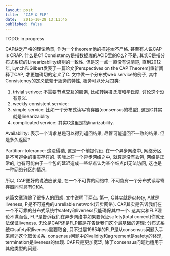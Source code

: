 ```yaml
---
layout: post
title:  "CAP & FLP"
date:   2015-10-28 13:11:45
published: false
---
```


TODO: in progress

 CAP缺乏严格的理论场景, 作为一个theorem他的描述太不严格. 甚至有人说CAP is CRAP. 什么是C? Consistency是指数据库的ACID里的C么? 不是, 其实C是指分布式系统的Linearizability级别的一致性. 但是这一点一直没有说清楚, 直到2012年, Lynch和Gilbert发表了一篇论文[Perspectives on the CAP Theorem]重新阐释了CAP, 才更加确切的定义了C. 文中做一个分布式web service的例子, 其中Consistency的定义依赖于服务的特性, 服务可以分为四类:
 1. trivial serivce: 不需要节点交互的服务, 比如转换摄氏度和华氏度. 讨论这个没有意义.
 2. weekly consistent service: 
 3. simple service: 比如一个分布式读写寄存器(consensus的模型), 这是C其实就是linearizaiblity
 4. complicated service: 
 其实C这里是指linarizability.


 Availability: 表示一个请求总是可以得到返回结果, 尽管可能返回不一致的结果. 但是多久返回?

 Partition-tolerance: 这没得选, 这是一个前提假设. 在一个异步网络中, 网络分区是不可避免的事实存在的. 实际上在一个异步网络之中, 就算是没有丢包, 网络是正常的, 也有可能由于一个包的延迟造成一些结点认为某个结点p1无法访问, 这也是一种网络分区的情况.

 所以, CAP更好的说法应该是, 在一个不可靠的网络中, 不可能有一个分布式读写寄存器同时具有C和A.




 这篇文章消除了很多人的困惑. 文中说明了两点. 第一, C其实就是safety, A就是liveness, P是不可避免的unreliable network(异步网络). CAP其实是告诉我们在一个不可靠的分布式系统中safety和liveness只能确保其中一个. 这其实和FLP理论不谋而合, FLP是告诉我们在异步网络中如果要保证safety(total correct)你就无法保证liveness. 无论是CAP还是FLP都是在告诉我们这个最基础的道理: 分布式系统中safety和liveness需要取舍, 只不过是1985年的FLP是从consensus问题入手来阐述这个取舍关系. consensus问题中的validity和agreement是safety的体现, termination是liveness的体现. CAP只是更加宽泛, 除了consensus问题也适用于其他类型的问题.
